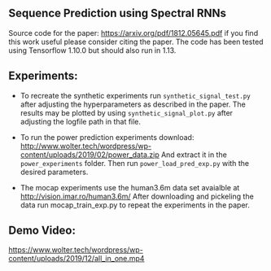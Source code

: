 Sequence Prediction using Spectral RNNs
------------------------------------
Source code for the paper: 
https://arxiv.org/pdf/1812.05645.pdf if you find this work useful please consider citing the paper.
The code has been tested using Tensorflow 1.10.0 but should also run in 1.13.

Experiments:
------------

 - To recreate the synthetic experiments run `synthetic_signal_test.py` after adjusting the hyperparameters as described in the paper.
    The results may be plotted by using `synthetic_signal_plot.py` after adjusting the logfile path in that file.

 - To run the power prediction experiments download:
   http://www.wolter.tech/wordpress/wp-content/uploads/2019/02/power_data.zip
   And extract it in the `power_experiments` folder. Then run `power_load_pred_exp.py`
   with the desired parameters.

 - The mocap experiments use the human3.6m data set avaialble at
   http://vision.imar.ro/human3.6m/
   After downloading and pickeling the data run mocap_train_exp.py to repeat the experiments
   in the paper.
 
 
Demo Video:
-----------

https://www.wolter.tech/wordpress/wp-content/uploads/2019/12/all_in_one.mp4
